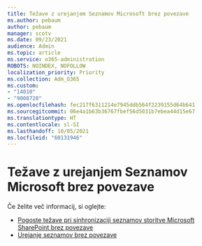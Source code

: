 ```yaml
---
title: Težave z urejanjem Seznamov Microsoft brez povezave
ms.author: pebaum
author: pebaum
manager: scotv
ms.date: 09/23/2021
audience: Admin
ms.topic: article
ms.service: o365-administration
ROBOTS: NOINDEX, NOFOLLOW
localization_priority: Priority
ms.collection: Adm_O365
ms.custom:
- "14010"
- "9008720"
ms.openlocfilehash: fec217f6311214e7945ddb564f2239155d64b641
ms.sourcegitcommit: 06e4a1b63b36767fbef56d5031b7ebea44d15e67
ms.translationtype: HT
ms.contentlocale: sl-SI
ms.lasthandoff: 10/05/2021
ms.locfileid: "60131946"
---
```

# <a name="issues-with-editing-microsoft-lists-offline"></a>Težave z urejanjem Seznamov Microsoft brez povezave

Če želite več informacij, si oglejte:

- [Pogoste težave pri sinhronizaciji seznamov storitve Microsoft SharePoint brez povezave](https://docs.microsoft.com/sharepoint/troubleshoot/lists-and-libraries/common-sync-issues)
- [Urejanje seznamov brez povezave](https://support.microsoft.com/office/edit-lists-offline-41403c3e-1795-4e07-b56b-ae591cbde2f9)